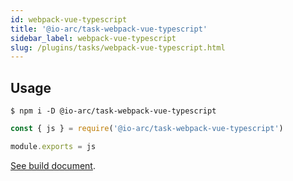 ```yaml
---
id: webpack-vue-typescript
title: '@io-arc/task-webpack-vue-typescript'
sidebar_label: webpack-vue-typescript
slug: /plugins/tasks/webpack-vue-typescript.html
---
```


## Usage

```shell
$ npm i -D @io-arc/task-webpack-vue-typescript
```

```js title="webpack.config.js"
const { js } = require('@io-arc/task-webpack-vue-typescript')

module.exports = js
```

[See build document](../../build/js.md).
